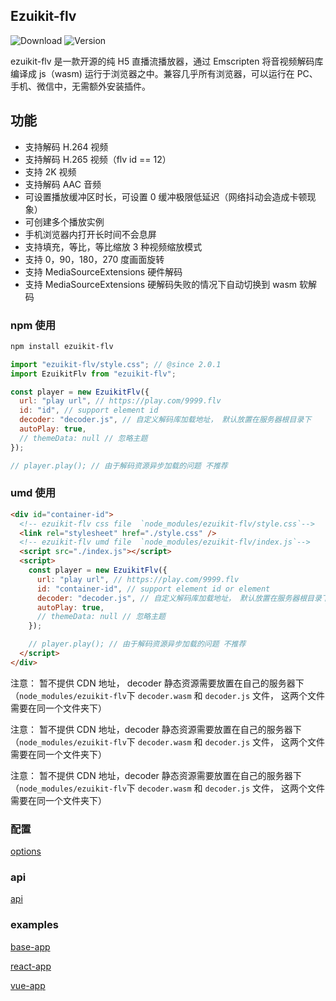 ## Ezuikit-flv

![Download](https://img.shields.io/npm/dm/ezuikit-flv.svg) ![Version](https://img.shields.io/npm/v/ezuikit-flv.svg)

ezuikit-flv 是一款开源的纯 H5 直播流播放器，通过 Emscripten 将音视频解码库编译成 js（wasm) 运行于浏览器之中。兼容几乎所有浏览器，可以运行在 PC、手机、微信中，无需额外安装插件。

## 功能

- 支持解码 H.264 视频
- 支持解码 H.265 视频（flv id == 12）
- 支持 2K 视频
- 支持解码 AAC 音频
- 可设置播放缓冲区时长，可设置 0 缓冲极限低延迟（网络抖动会造成卡顿现象）
- 可创建多个播放实例
- 手机浏览器内打开长时间不会息屏
- 支持填充，等比，等比缩放 3 种视频缩放模式
- 支持 0，90，180，270 度画面旋转
- 支持 MediaSourceExtensions 硬件解码
- 支持 MediaSourceExtensions 硬解码失败的情况下自动切换到 wasm 软解码

### npm 使用

```bash
npm install ezuikit-flv
```

```js
import "ezuikit-flv/style.css"; // @since 2.0.1
import EzuikitFlv from "ezuikit-flv";

const player = new EzuikitFlv({
  url: "play url", // https://play.com/9999.flv
  id: "id", // support element id
  decoder: "decoder.js", // 自定义解码库加载地址， 默认放置在服务器根目录下
  autoPlay: true,
  // themeData: null // 忽略主题
});

// player.play(); // 由于解码资源异步加载的问题 不推荐
```

### umd 使用

```html
<div id="container-id">
  <!-- ezuikit-flv css file  `node_modules/ezuikit-flv/style.css`-->
  <link rel="stylesheet" href="./style.css" />
  <!-- ezuikit-flv umd file  `node_modules/ezuikit-flv/index.js`-->
  <script src="./index.js"></script>
  <script>
    const player = new EzuikitFlv({
      url: "play url", // https://play.com/9999.flv
      id: "container-id", // support element id or element
      decoder: "decoder.js", // 自定义解码库加载地址， 默认放置在服务器根目录下
      autoPlay: true,
      // themeData: null // 忽略主题
    });

    // player.play(); // 由于解码资源异步加载的问题 不推荐
  </script>
</div>
```

注意： 暂不提供 CDN 地址， decoder 静态资源需要放置在自己的服务器下（`node_modules/ezuikit-flv`下 `decoder.wasm` 和 `decoder.js` 文件， 这两个文件需要在同一个文件夹下）

注意： 暂不提供 CDN 地址，decoder 静态资源需要放置在自己的服务器下（`node_modules/ezuikit-flv`下 `decoder.wasm` 和 `decoder.js` 文件， 这两个文件需要在同一个文件夹下）

注意： 暂不提供 CDN 地址，decoder 静态资源需要放置在自己的服务器下（`node_modules/ezuikit-flv`下 `decoder.wasm` 和 `decoder.js` 文件， 这两个文件需要在同一个文件夹下）

### 配置

[options](https://ezviz-openbiz.github.io/EZUIKit-flv/global.html#FlvOptions)

### api

[api](https://ezviz-openbiz.github.io/EZUIKit-flv/EzuikitFlv.html)

### examples

[base-app](https://github.com/Ezviz-OpenBiz/EZUIKit-flv/tree/master/examples/base-app)

[react-app](https://github.com/Ezviz-OpenBiz/EZUIKit-flv/tree/master/examples/react-app)

[vue-app](https://github.com/Ezviz-OpenBiz/EZUIKit-flv/tree/master/examples/vue-app)
